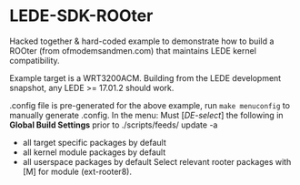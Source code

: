 # LEDE-SDK-ROOter

Hacked together & hard-coded example to demonstrate how to build a ROOter (from ofmodemsandmen.com) that maintains LEDE kernel compatibility.

Example target is a WRT3200ACM.   Building from the LEDE development snapshot, any LEDE >= 17.01.2 should work.

.config file is pre-generated for the above example, run `make menuconfig` to manually generate .config. 
In the menu:
Must [*DE-select*] the following in __Global Build Settings__ prior to ./scripts/feeds/ update -a 
* all target specific packages by default
* all kernel module packages by default
* all userspace packages by default
Select relevant rooter packages with [M] for module (ext-rooter8).
